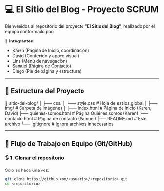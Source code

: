 # 💻 El Sitio del Blog - Proyecto SCRUM

Bienvenidos al repositorio del proyecto **"El Sitio del Blog"**, realizado por el equipo conformado por:

👥 **Integrantes:**
- Karen (Página de Inicio, coordinación)
- David (Contenido y apoyo visual)
- Lina (Menú de navegación)
- Samuel (Página de Contacto)
- Diego (Pie de página y estructura)

---

## 📁 Estructura del Proyecto

📁 sitio-del-blog/
│
├── css/
│ └── style.css # Hoja de estilos global
│
├── img/ # Carpeta de imágenes
│
├── index.html # Página de Inicio (Karen, David)
├── quienes-somos.html # Página Quiénes somos (Karen)
├── contacto.html # Página de contacto (Samuel)
├── README.md # Este archivo
└── .gitignore # Ignora archivos innecesarios


---

## 🚀 Flujo de Trabajo en Equipo (Git/GitHub)

### 🔃 1. Clonar el repositorio

Solo se hace una vez:

```bash
git clone https://github.com/<usuario>/<repositorio>.git
cd <repositorio>
